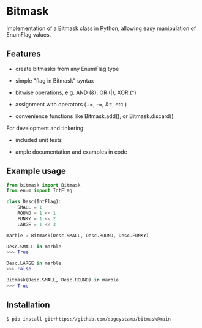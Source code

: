# Bitmask

Implementation of a Bitmask class in Python, allowing easy manipulation of EnumFlag values.

## Features

* create bitmasks from any EnumFlag type

* simple "flag in Bitmask" syntax

* bitwise operations, e.g. AND (&), OR (|), XOR (^)

* assignment with operators (+=, -=, &=, etc.)

* convenience functions like Bitmask.add(), or Bitmask.discard()

For development and tinkering:

* included unit tests

* ample documentation and examples in code

## Example usage

```python
from bitmask import Bitmask
from enum import IntFlag

class Desc(IntFlag):
	SMALL = 1
	ROUND = 1 << 1
	FUNKY = 1 << 2
	LARGE = 1 << 3

marble = Bitmask(Desc.SMALL, Desc.ROUND, Desc.FUNKY)

Desc.SMALL in marble
>>> True

Desc.LARGE in marble
>>> False

Bitmask(Desc.SMALL, Desc.ROUND) in marble
>>> True
```

## Installation

```
$ pip install git+https://github.com/dogeystamp/bitmask@main
```
